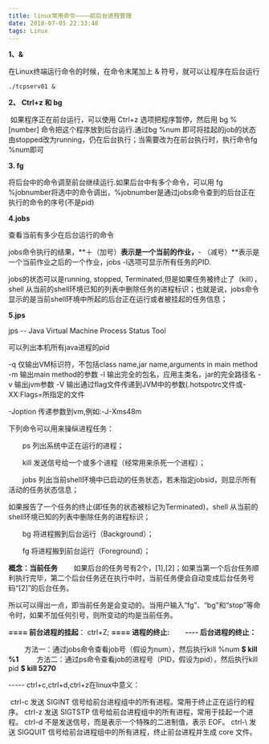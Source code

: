 ```yaml
---
title: linux常用命令————前后台进程管理
date: 2018-07-05 22:33:48
tags: Linux
---
```


**1、&**

在Linux终端运行命令的时候，在命令末尾加上 & 符号，就可以让程序在后台运行

```
./tcpserv01 &
```

**2、 Ctrl+z 和 bg**

 如果程序正在前台运行，可以使用 Ctrl+z 选项把程序暂停，然后用 bg %[number] 命令把这个程序放到后台运行.通过bg %num 即可将挂起的job的状态由stopped改为running，仍在后台执行；当需要改为在前台执行时，执行命令fg %num即可

<!-- more--> 

**3. fg**

 将后台中的命令调至前台继续运行.如果后台中有多个命令，可以用 fg %jobnumber将选中的命令调出，%jobnumber是通过jobs命令查到的后台正在执行的命令的序号(不是pid)

**4.jobs**

查看当前有多少在后台运行的命令

jobs命令执行的结果，**＋（加号）**表示是一个当前的作业，**- （减号）**表示是一个当前作业之后的一个作业，jobs -l选项可显示所有任务的PID.

jobs的状态可以是running, stopped, Terminated,但是如果任务被终止了（kill），shell 从当前的shell环境已知的列表中删除任务的进程标识；也就是说，jobs命令显示的是当前shell环境中所起的后台正在运行或者被挂起的任务信息；

**5.jps**

jps -- Java Virtual Machine Process Status Tool  

可以列出本机所有java进程的pid 

-q 仅输出VM标识符，不包括class name,jar name,arguments in main method 
-m 输出main method的参数 
-l 输出完全的包名，应用主类名，jar的完全路径名 
-v 输出jvm参数 
-V 输出通过flag文件传递到JVM中的参数(.hotspotrc文件或-XX:Flags=所指定的文件

-Joption 传递参数到vm,例如:-J-Xms48m



下列命令可以用来操纵进程任务：

　　ps 列出系统中正在运行的进程；

　　kill 发送信号给一个或多个进程（经常用来杀死一个进程）；

　　jobs 列出当前shell环境中已启动的任务状态，若未指定jobsid，则显示所有活动的任务状态信息；

如果报告了一个任务的终止(即任务的状态被标记为Terminated)，shell 从当前的shell环境已知的列表中删除任务的进程标识；

　　bg 将进程搬到后台运行（Background）；

　　fg 将进程搬到前台运行（Foreground）； 

**概念：当前任务** 
　　如果后台的任务号有2个，[1],[2]；如果当第一个后台任务顺利执行完毕，第二个后台任务还在执行中时，当前任务便会自动变成后台任务号码“[2]”的后台任务。

所以可以得出一点，即当前任务是会变动的。当用户输入“fg”、“bg”和“stop”等命令时，如果不加任何引号，则所变动的均是当前任务。

**==== 前台进程的挂起**： ctrl+Z;
**==== 进程的终止:　　  ----  后台进程的终止：**

　　 方法一：通过jobs命令查看job号（假设为num），然后执行kill %num   **$ kill %1**
　　 方法二：通过ps命令查看job的进程号（PID，假设为pid），然后执行kill pid  **$ kill 5270**

-----  ctrl+c,ctrl+d,ctrl+z在linux中意义：

​        ctrl-c 发送 SIGINT 信号给前台进程组中的所有进程。常用于终止正在运行的程序。
        ctrl-z 发送 SIGTSTP 信号给前台进程组中的所有进程，常用于挂起一个进程。
        ctrl-d 不是发送信号，而是表示一个特殊的二进制值，表示 EOF。
        ctrl-\ 发送 SIGQUIT 信号给前台进程组中的所有进程，终止前台进程并生成 core 文件。